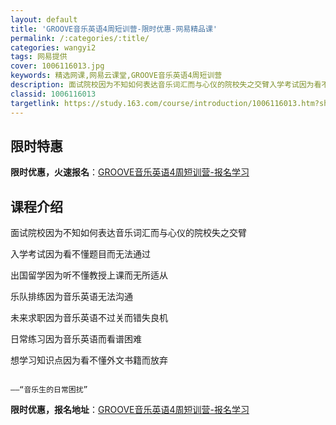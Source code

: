 ```yaml
---
layout: default
title: 'GROOVE音乐英语4周短训营-限时优惠-网易精品课'
permalink: /:categories/:title/
categories: wangyi2
tags: 网易提供
cover: 1006116013.jpg
keywords: 精选网课,网易云课堂,GROOVE音乐英语4周短训营
description: 面试院校因为不知如何表达音乐词汇而与心仪的院校失之交臂入学考试因为看不懂题目而无法通过出国留学因为听不懂教授上课而无所适
classid: 1006116013
targetlink: https://study.163.com/course/introduction/1006116013.htm?share=1&shareId=1025206652&utm_campaign=share&utm_medium=iphoneShare&utm_source=&utm_u=1025206652
---
```


## 限时特惠

**限时优惠，火速报名**：[GROOVE音乐英语4周短训营-报名学习](https://study.163.com/course/introduction/1006116013.htm?share=1&shareId=1025206652&utm_campaign=share&utm_medium=iphoneShare&utm_source=&utm_u=1025206652)

## 课程介绍

面试院校因为不知如何表达音乐词汇而与心仪的院校失之交臂

入学考试因为看不懂题目而无法通过

出国留学因为听不懂教授上课而无所适从

乐队排练因为音乐英语无法沟通

未来求职因为音乐英语不过关而错失良机

日常练习因为音乐英语而看谱困难

想学习知识点因为看不懂外文书籍而放弃

                                                                          ——“音乐生的日常困扰”

**限时优惠，报名地址**：[GROOVE音乐英语4周短训营-报名学习](https://study.163.com/course/introduction/1006116013.htm?share=1&shareId=1025206652&utm_campaign=share&utm_medium=iphoneShare&utm_source=&utm_u=1025206652)

